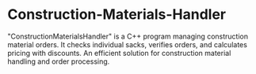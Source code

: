# Construction-Materials-Handler
"ConstructionMaterialsHandler" is a C++ program managing construction material orders. It checks individual sacks, verifies orders, and calculates pricing with discounts. An efficient solution for construction material handling and order processing.
